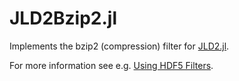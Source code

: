 # JLD2Bzip2.jl

Implements the bzip2 (compression) filter for [JLD2.jl](https://github.com/JuliaIO/JLD2.jl).

For more information see e.g. [Using HDF5 Filters](https://hdfgroup.github.io/hdf5/develop/_h5_d__u_g.html#title6).
